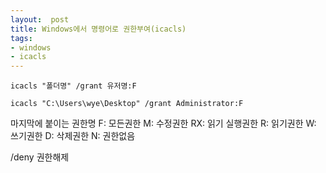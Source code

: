 ```yaml
---
layout:  post
title: Windows에서 명령어로 권한부여(icacls)
tags:
- windows
- icacls
---
```


`icacls "폴더명" /grant 유저명:F`

`icacls "C:\Users\wye\Desktop" /grant Administrator:F`

마지막에 붙이는 권한명
F: 모든권한
M: 수정권한
RX: 읽기 실행권한
R: 읽기권한
W: 쓰기권한
D: 삭제권한
N: 권한없음

/deny 권한해제